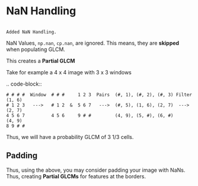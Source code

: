 NaN Handling
============

```{versionadded} 0.10

Added NaN Handling.
```

NaN Values, ``np.nan``, ``cp.nan``, are ignored. This means, they are **skipped** when populating GLCM.

This creates a **Partial GLCM**

Take for example a 4 x 4 image with 3 x 3 windows

.. code-block::

    # # # #  Window  # # #     1 2 3  Pairs  (#, 1), (#, 2), (#, 3) Filter (1, 6)
    # 1 2 3   --->   # 1 2  &  5 6 7   --->  (#, 5), (1, 6), (2, 7)  --->  (2, 7)
    4 5 6 7          4 5 6     9 # #         (4, 9), (5, #), (6, #)        (4, 9)
    8 9 # #

Thus, we will have a probability GLCM of 3 1/3 cells.

Padding
-------

Thus, using the above, you may consider padding your image with NaNs. Thus, creating **Partial GLCMs** for features
at the borders.

